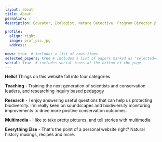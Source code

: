 ```yaml
---
layout: about
title: About
permalink: /
description: Educator, Ecologist, Nature Detective, Program Director @ <a href="https://conservationscholars.ucsc.edu/">UCSC DDCSP</a>

profile:
  align: right
  image: prof_pic.jpg
  address: 

news: true  # includes a list of news items
selected_papers: true # includes a list of papers marked as "selected={true}"
social: true  # includes social icons at the bottom of the page
---
```


**Hello!**  Things on this website fall into four categories
<p> <b>Teaching</b> - Training the next generation of scientists and conservation leaders, and researching inquiry based pedagogy
<p> <b>Research</b> - I enjoy answering useful questions that can help us protecting biodiversity.  I'm really keen on soundscapes and biodiviersity monitoring improvements to drive more positive conservation outcomes.
<p> <b>Multimedia</b> - I like to take pretty pictures, and tell stories with multimedia
<p> <b>Everything Else</b> - That's the point of a personal website right?  Natural history musings, recipes and more.